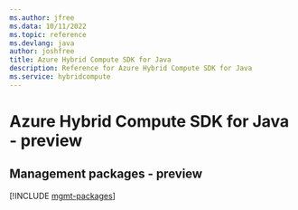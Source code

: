 ```yaml
---
ms.author: jfree
ms.data: 10/11/2022
ms.topic: reference
ms.devlang: java
author: joshfree
title: Azure Hybrid Compute SDK for Java
description: Reference for Azure Hybrid Compute SDK for Java
ms.service: hybridcompute
---
```

# Azure Hybrid Compute SDK for Java - preview

## Management packages - preview
[!INCLUDE [mgmt-packages](hybrid-compute-mgmt-index.md)]